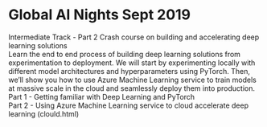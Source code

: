 # Global AI Nights Sept 2019
Intermediate Track - Part 2 Crash course on building and accelerating deep learning solutions
<br/>
Learn the end to end process of building deep learning solutions from experimentation to deployment. We will start by experimenting locally with different model architectures and hyperparameters using PyTorch. Then, we’ll show you how to use Azure Machine Learning service to train models at massive scale in the cloud and seamlessly deploy them into production.
<br/>
Part 1 - Getting familiar with Deep Learning and PyTorch <br/>
Part 2 - Using Azure Machine Learning service to cloud accelerate deep learning (clould.html)
